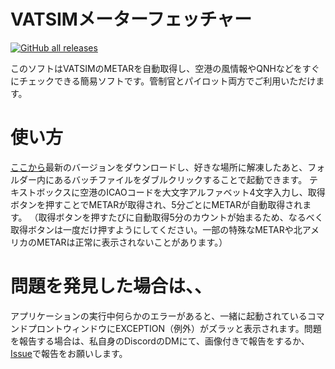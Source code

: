 # VATSIMメーターフェッチャー
 [![GitHub all releases](https://img.shields.io/github/downloads/Legotatsu1985/VATSIM-Metar-Fetcher/total)](https://github.com/Legotatsu1985/VATSIM-Metar-Fetcher/releases)

 このソフトはVATSIMのMETARを自動取得し、空港の風情報やQNHなどをすぐにチェックできる簡易ソフトです。管制官とパイロット両方でご利用いただけます。

# 使い方
 [ここから](https://github.com/Legotatsu1985/VATSIM-Metar-Fetcher/releases)最新のバージョンをダウンロードし、好きな場所に解凍したあと、フォルダー内にあるバッチファイルをダブルクリックすることで起動できます。
 テキストボックスに空港のICAOコードを大文字アルファベット4文字入力し、取得ボタンを押すことでMETARが取得され、5分ごとにMETARが自動取得されます。
 （取得ボタンを押すたびに自動取得5分のカウントが始まるため、なるべく取得ボタンは一度だけ押すようにしてください。一部の特殊なMETARや北アメリカのMETARは正常に表示されないことがあります。）

# 問題を発見した場合は、、
 アプリケーションの実行中何らかのエラーがあると、一緒に起動されているコマンドプロントウィンドウにEXCEPTION（例外）がズラッと表示されます。問題を報告する場合は、私自身のDiscordのDMにて、画像付きで報告をするか、[Issue](https://github.com/Legotatsu1985/VATSIM-Metar-Fetcher/issues)で報告をお願いします。